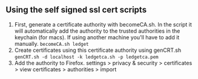 ## Using the self signed ssl cert scripts

1. First, generate a certificate authority with becomeCA.sh. In the script it will automatically
    add the authority to the trusted authorities in the keychain (for macs). If using another machine
    you'll have to add it manually.
    `becomeCA.sh ledget`
2. Create certificates using this certificate authority using genCRT.sh
    `genCRT.sh -d localhost -k ledgetca.sh -p ledgetca.pem`
3. Add the authority to Firefox. settings > privacy & security > certificates > view certificates > authorities > import
